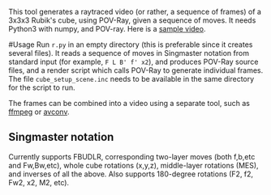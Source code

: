 This tool generates a raytraced video (or rather, a sequence of frames) of a 3x3x3 Rubik's cube, using POV-Ray, given a sequence of moves. It needs Python3 with numpy, and POV-ray. Here is a [sample video](https://www.youtube.com/watch?v=NG-tbkHBVYg).

#Usage
Run `r.py` in an empty directory (this is preferable since it creates several files). It reads a sequence of moves in Singmaster notation from standard input (for example, `F L B' f' x2`), and produces POV-Ray source files, and a render script which calls POV-Ray to generate individual frames. The file `cube_setup_scene.inc` needs to be available in the same directory for the script to run.

The frames can be combined into a video using a separate tool, such as [ffmpeg](https://www.ffmpeg.org/) or [avconv](https://libav.org/).

## Singmaster notation
Currently supports FBUDLR, corresponding two-layer moves (both f,b,etc and Fw,Bw,etc), whole cube rotations (x,y,z), middle-layer rotations (MES), and inverses of all the above. Also supports 180-degree rotations (F2, f2, Fw2, x2, M2, etc).
